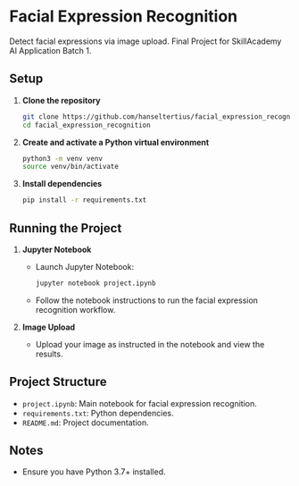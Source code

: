 # Facial Expression Recognition

Detect facial expressions via image upload. Final Project for SkillAcademy AI
Application Batch 1.

## Setup

1. **Clone the repository**

   ```bash
   git clone https://github.com/hanseltertius/facial_expression_recognition.git
   cd facial_expression_recognition
   ```

2. **Create and activate a Python virtual environment**

   ```bash
   python3 -m venv venv
   source venv/bin/activate
   ```

3. **Install dependencies**
   ```bash
   pip install -r requirements.txt
   ```

## Running the Project

1. **Jupyter Notebook**

   - Launch Jupyter Notebook:
     ```bash
     jupyter notebook project.ipynb
     ```
   - Follow the notebook instructions to run the facial expression recognition
     workflow.

2. **Image Upload**
   - Upload your image as instructed in the notebook and view the results.

## Project Structure

- `project.ipynb`: Main notebook for facial expression recognition.
- `requirements.txt`: Python dependencies.
- `README.md`: Project documentation.

## Notes

- Ensure you have Python 3.7+ installed.
